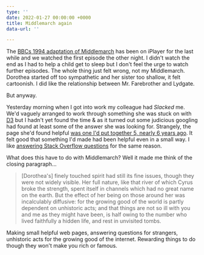 ```yaml
---
type: ''
date: 2022-01-27 00:00:00 +0000
title: Middlemarch again
data-url: ''

---
```

The [BBCs 1994 adaptation of Middlemarch](https://www.bbc.co.uk/programmes/p00tckx3) has been on iPlayer for the last while and we watched the first episode the other night. I didn't watch the end as I had to help a child get to sleep but I don't feel the urge to watch further episodes. The whole thing just felt wrong, not my Middlemarch. Dorothea started off too sympathetic and her sister too shallow, it felt cartoonish. I did like the relationship between Mr. Farebrother and Lydgate.

But anyway.

Yesterday morning when I got into work my colleague had _Slacked_ me. We'd vaguely arranged to work through something she was stuck on with [D3](https://d3js.org/) but I hadn't yet found the time & as it turned out some judicious googling had found at least some of the answer she was looking for. Strangely, the page she'd found helpful [was one I'd put together 5, nearly 6 years ago](http://bl.ocks.org/tomgp/a2e0ba749c5743b36fbe). It felt good that something I'd made had been helpful even in a small way. I like [answering Stack Overflow questions]() for the same reason.

What does this have to do with Middlemarch? Well it made me think of the closing paragraph...

> \[Dorothea's\] finely touched spirit had still its fine issues, though they were not widely visible. Her full nature, like that river of which Cyrus broke the strength, spent itself in channels which had no great name on the earth. But the effect of her being on those around her was incalculably diffusive: for the growing good of the world is partly dependent on unhistoric acts; and that things are not so ill with you and me as they might have been, is half owing to the number who lived faithfully a hidden life, and rest in unvisited tombs.

Making small helpful web pages, answering questions for strangers, unhistoric acts for the growing good of the internet. Rewarding things to do though they won't make you rich or famous.